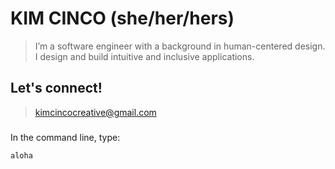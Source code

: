 # KIM CINCO (she/her/hers)

> I’m a software engineer with a background in human-centered design. I design and build intuitive and inclusive applications.

## Let's connect!

> [kimcincocreative@gmail.com](kimcincocreative@gmail.com)

###

In the command line, type:

```
aloha
```

